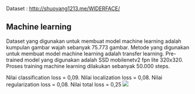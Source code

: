 Dataset : http://shuoyang1213.me/WIDERFACE/

## Machine learning
Dataset yang digunakan untuk membuat model machine learning adalah kumpulan gambar wajah sebanyak 75.773 gambar.
Metode yang digunakan untuk membuat model machine learning adalah transfer learning.
Pre-trained model yang digunakan adalah SSD mobilenetv2 fpn lite 320x320.
Proses training machine learning dilakukan sebanyak 50.000 steps.

Nilai classification loss = 0,09.
Nilai localization loss = 0,08. 
Nilai regularization loss = 0,08. 
Nilai total loss = 0,25
<img src = "https://github.com/dinanachmad/Deteksi-suhu-tubuh-otomatis/assets/101391849/1dc2d604-e74c-45cc-ba4e-d95fbcdc5765">
